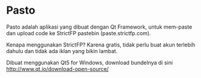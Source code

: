 # Pasto
Pasto adalah aplikasi yang dibuat dengan Qt Framework, untuk mem-paste dan upload code ke StrictFP pastebin (paste.strictfp.com).  

Kenapa menggunakan StrictFP? Karena gratis, tidak perlu buat akun terlebih dahulu dan tidak ada iklan yang bikin lambat.  

Dibuat menggunakan Qt5 for Windows, download bundelnya di sini http://www.qt.io/download-open-source/
